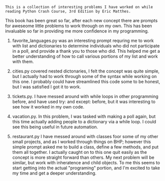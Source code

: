     This is a collection of interesting problems I have worked on while reading Python Crash Course, 3rd Edition by Eric Matthes.
This book has been great so far, after each new concept there are prompts for aweseome little problems to work through on my own. This has been invaluable so far in providing me more confidence in my programming.

1. favorite_languages.py was an interesting prompt requring me to work with list and dictionaries to determine individuals who did not participate in a poll, and provide a thank you to those who did. This helped me get a better understanding of how to call various portions of my list and work with them.

2.  cities.py covered nested dictonaries, I felt the concept was quite simple, but I actually had to work through some of the syntax while working on this one. I probably could have streamlined this code some to be honest, but I was satisfied I got it to work. 

3. tickets.py. I have messed around with while loops in other programming before, and have used try: and except: before, but it was interesting to see how it worked in my own code.

4. vacation.py. In this problem, I was tasked with making a poll again, but this time actually adding people to a dictionary via a while loop. I could see this being useful in future automation. 

5. restaurant.py I have messed around with classes foor some of my other small projects, and as I worked through things on BHP; however this simple prompt asked me to build a class, define a few methods, and put them all together. I actually caught on to this one quit easily as the concept is more straight forward than others. My next problem will be similar, but work with inheratence and child objects. To me this seems to start getting into the actual "programing" portion, and I'm excited to take my time and get a deeper understanding.  
